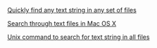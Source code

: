 [Quickly find any text string in any set of files](http://hints.macworld.com/article.php?story=20001105214242629)

[Search through text files in Mac OS X](http://superuser.com/questions/72774/search-through-text-files-in-mac-os-x)

[Unix command to search for text string in all files](http://stackoverflow.com/questions/11187248/unix-command-to-search-for-text-string-in-all-files)